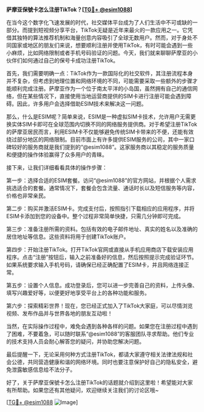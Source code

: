 **萨摩亚保號卡怎么注册TikTok？[[TG💪+ @esim1088](https://t.me/s/esim1088)]**

在当今这个数字化飞速发展的时代，社交媒体平台成为了人们生活中不可或缺的一部分。而提到短视频分享平台，TikTok无疑是近年来最火的一款应用之一。它凭借其独特的算法推荐机制和海量创意内容吸引了全球无数用户。然而，对于身处不同国家或地区的朋友们来说，想要顺利注册并使用TikTok，有时可能会遇到一些小麻烦，比如网络限制或者手机号码验证的问题。今天，我们就来聊聊萨摩亚的小伙伴们如何通过自己的保号卡成功注册TikTok。

首先，我们需要明确一点：TikTok作为一款国际化的社交软件，其注册流程本身并不复杂，但考虑到地理位置和网络环境的不同，可能需要采取一些额外的步骤才能顺利完成注册。萨摩亚作为一个位于南太平洋的小岛国，虽然拥有自己的通信网络，但在某些情况下，直接使用当地运营商提供的SIM卡进行注册可能会遇到障碍。因此，许多用户会选择借助ESIM技术来解决这一问题。

那么，什么是ESIM呢？简单来说，ESIM是一种虚拟SIM卡技术，允许用户无需更换实体SIM卡即可在全球范围内切换不同的网络服务提供商。对于希望注册TikTok的萨摩亚居民而言，利用ESIM卡不仅能够避免传统SIM卡带来的不便，还能有效绕过部分地区的网络限制。目前市面上有许多提供ESIM服务的公司，其中一家口碑较好的服务商就是我们提到的“@esim1088”。这家服务商以其稳定的服务质量和便捷的操作体验赢得了众多用户的青睐。

接下来，让我们详细看看具体的操作步骤：

第一步：选择合适的ESIM套餐。访问“@esim1088”的官方网站，并根据个人需求挑选适合的套餐。通常情况下，套餐会包含流量、通话时长以及短信服务等内容，价格也非常亲民。

第二步：购买并激活ESIM卡。完成支付后，按照指引下载相应的应用程序，并将ESIM卡添加到您的设备中。整个过程非常简单快捷，只需几分钟即可完成。

第三步：准备注册所需的资料。包括有效的电子邮件地址、真实的姓名以及准确的居住地址等信息。这些资料将用于创建TikTok账户。

第四步：开始注册TikTok。打开TikTok官网或直接从手机应用商店下载安装应用程序。点击“注册”按钮后，输入之前准备好的信息，然后按照提示完成验证环节。如果系统要求输入手机号码，请确保已经正确配置了ESIM卡，并且网络连接正常。

第五步：设置个人信息。成功登录后，您可以进一步完善自己的资料，上传头像、填写兴趣爱好等，以便更好地享受平台上的各种功能和服务。

第六步：探索精彩世界！现在，您已经正式加入了TikTok大家庭，可以尽情浏览视频、发布作品并与世界各地的朋友互动啦！

当然，在实际操作过程中，难免会遇到各种各样的问题。如果您在注册过程中遇到了困难，不要着急，可以随时联系“@esim1088”的客服团队寻求帮助。他们专业的技术支持人员会耐心解答您的疑问，并协助您解决问题。

最后提醒一下，无论采用何种方式注册TikTok，都请大家遵守相关法律法规和社会公德，共同营造健康和谐的网络环境。同时也要注意保护好自己的隐私安全，避免泄露敏感信息给不法分子。

好了，关于萨摩亚保號卡怎么注册TikTok的话题就介绍到这里啦！希望能对大家有所帮助。如果您还有其他疑问，欢迎继续关注我们的讨论区哦~ 

[[TG💪+ @esim1088](https://t.me/s/esim1088) ![Image](https://i.postimg.cc/4NQfJmqS/Snipaste-2025-05-13-00-14-12.png)]